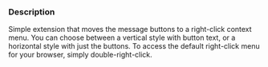 ### Description

Simple extension that moves the message buttons to a right-click context menu.
You can choose between a vertical style with button text, or a horizontal style with just the buttons.
To access the default right-click menu for your browser, simply double-right-click.
